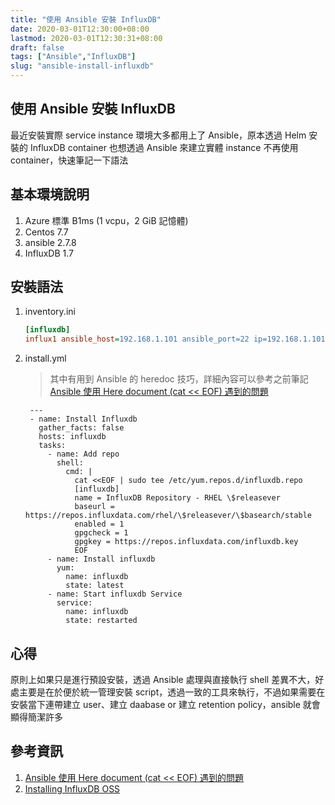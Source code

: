 ```yaml
---
title: "使用 Ansible 安裝 InfluxDB"
date: 2020-03-01T12:30:00+08:00
lastmod: 2020-03-01T12:30:31+08:00
draft: false
tags: ["Ansible","InfluxDB"]
slug: "ansible-install-influxdb"
---
```


## 使用 Ansible 安裝 InfluxDB

最近安裝實際 service instance 環境大多都用上了 Ansible，原本透過 Helm 安裝的 InfluxDB container 也想透過 Ansible 來建立實體 instance 不再使用 container，快速筆記一下語法

## 基本環境說明

1. Azure 標準 B1ms (1 vcpu，2 GiB 記憶體)
2. Centos 7.7
3. ansible 2.7.8
4. InfluxDB 1.7

## 安裝語法

1. inventory.ini

    ```ini
    [influxdb]
    influx1 ansible_host=192.168.1.101 ansible_port=22 ip=192.168.1.101  ansible_user=yowko ansible_password=pass.123 ansible_become_password=pass.123
    ```

2. install.yml

    > 其中有用到 Ansible 的 heredoc 技巧，詳細內容可以參考之前筆記 [Ansible 使用 Here document (cat << EOF) 遇到的問題](https://blog.yowko.com/ansible-cat-eof/)

        ---
        - name: Install Influxdb
          gather_facts: false
          hosts: influxdb
          tasks:
            - name: Add repo
              shell:
                cmd: |
                  cat <<EOF | sudo tee /etc/yum.repos.d/influxdb.repo
                  [influxdb]
                  name = InfluxDB Repository - RHEL \$releasever
                  baseurl = https://repos.influxdata.com/rhel/\$releasever/\$basearch/stable
                  enabled = 1
                  gpgcheck = 1
                  gpgkey = https://repos.influxdata.com/influxdb.key
                  EOF
            - name: Install influxdb
              yum:
                name: influxdb
                state: latest
            - name: Start influxdb Service
              service:
                name: influxdb
                state: restarted

## 心得

原則上如果只是進行預設安裝，透過 Ansible 處理與直接執行 shell 差異不大，好處主要是在於便於統一管理安裝 script，透過一致的工具來執行，不過如果需要在安裝當下連帶建立 user、建立 daabase or 建立 retention policy，ansible 就會顯得簡潔許多

## 參考資訊

1. [Ansible 使用 Here document (cat << EOF) 遇到的問題](https://blog.yowko.com/ansible-cat-eof/)
2. [Installing InfluxDB OSS](https://docs.influxdata.com/influxdb/v1.7/introduction/installation/)
